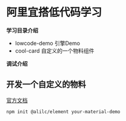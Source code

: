 # 阿里宜搭低代码学习

**学习目录介绍**
- lowcode-demo 引擎Demo
- cool-card 自定义的一个物料组件

**调试介绍**


## 开发一个自定义的物料

[官方文档](https://www.yuque.com/lce/doc/lhggxn)

```
npm init @alilc/element your-material-demo
```
